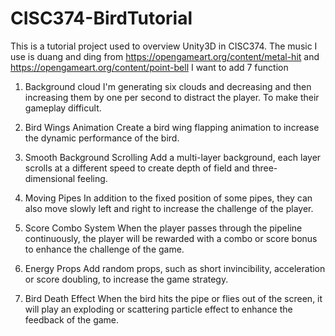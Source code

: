 # CISC374-BirdTutorial
This is a tutorial project used to overview Unity3D in CISC374.
The music I use is duang and ding from
https://opengameart.org/content/metal-hit and https://opengameart.org/content/point-bell 
I want to add 7 function
1. Background cloud 
I'm generating six clouds and decreasing and then increasing them by one per second to distract the player. To make their gameplay difficult.

2. Bird Wings Animation
Create a bird wing flapping animation to increase the dynamic performance of the bird.

3. Smooth Background Scrolling 
Add a multi-layer background, each layer scrolls at a different speed to create depth of field and three-dimensional feeling.

4. Moving Pipes 
In addition to the fixed position of some pipes, they can also move slowly left and right to increase the challenge of the player.

5. Score Combo System
When the player passes through the pipeline continuously, the player will be rewarded with a combo or score bonus to enhance the challenge of the game.

6. Energy Props 
Add random props, such as short invincibility, acceleration or score doubling, to increase the game strategy.

7. Bird Death Effect 
When the bird hits the pipe or flies out of the screen, it will play an exploding or scattering particle effect to enhance the feedback of the game.
